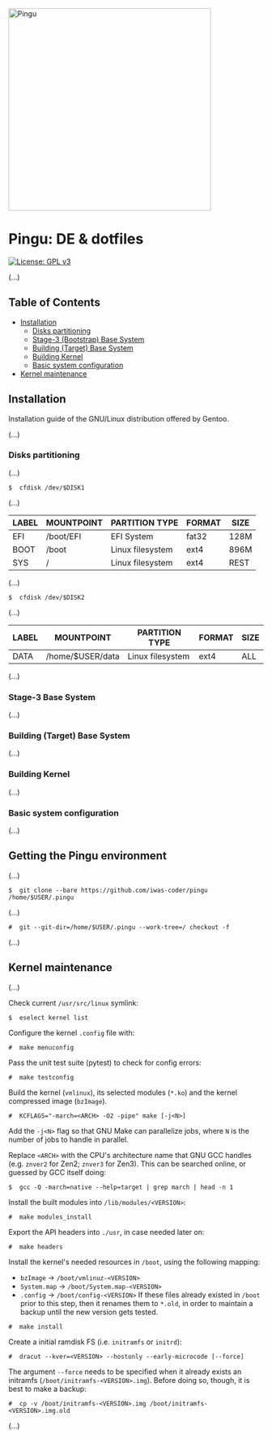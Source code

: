 [//]: # (Title of the project)

<img src="https://i.pinimg.com/originals/4d/df/9f/4ddf9fe1136a06629a3c6fc629a8b66d.png" alt="Pingu" width=400/>

# Pingu: DE & dotfiles

[//]: # (GPLv3 License indicator)

[![License: GPL v3](https://img.shields.io/badge/License-GPLv3-blue.svg)](https://www.gnu.org/licenses/gpl-3.0.html)

[//]: # (README Body)

(...)

## Table of Contents

- [Installation](#installation)
    - [Disks partitioning](#disks-partitioning)
    - [Stage-3 (Bootstrap) Base System](#stage-3-base-system)
    - [Building (Target) Base System](#building-target-base-system)
    - [Building Kernel](#building-kernel)
    - [Basic system configuration](#basic-system-configuration)
- [Kernel maintenance](#kernel-maintenance)

## Installation

Installation guide of the GNU/Linux distribution offered by Gentoo.

(...)

### Disks partitioning

(...)

```shell
$  cfdisk /dev/$DISK1
```

(...)

| LABEL | MOUNTPOINT | PARTITION TYPE   | FORMAT | SIZE |
|-------|------------|------------------|--------|------|
| EFI   | /boot/EFI  | EFI System       | fat32  | 128M |
| BOOT  | /boot      | Linux filesystem | ext4   | 896M |
| SYS   | /          | Linux filesystem | ext4   | REST |

(...)

```shell
$  cfdisk /dev/$DISK2
```

(...)

| LABEL | MOUNTPOINT       | PARTITION TYPE   | FORMAT | SIZE |
|-------|------------------|------------------|--------|------|
| DATA  | /home/$USER/data | Linux filesystem | ext4   | ALL  |

(...)

### Stage-3 Base System

(...)

### Building (Target) Base System

(...)

### Building Kernel

(...)

### Basic system configuration

(...)

## Getting the Pingu environment

(...)

```shell
$  git clone --bare https://github.com/iwas-coder/pingu /home/$USER/.pingu
```

(...)

```shell
#  git --git-dir=/home/$USER/.pingu --work-tree=/ checkout -f
```

(...)

## Kernel maintenance

(...)

Check current `/usr/src/linux` symlink:
```shell
$  eselect kernel list
```

Configure the kernel `.config` file with:
```shell
#  make menuconfig
```

Pass the unit test suite (pytest) to check for config errors:
```shell
#  make testconfig
```

Build the kernel (`vmlinux`), its selected modules (`*.ko`) and the kernel compressed image (`bzImage`).
```shell
#  KCFLAGS="-march=<ARCH> -O2 -pipe" make [-j<N>]
```
Add the `-j<N>` flag so that GNU Make can parallelize jobs, where `N` is the number of jobs to handle in parallel.

Replace `<ARCH>` with the CPU's architecture name that GNU GCC handles (e.g. `znver2` for Zen2; `znver3` for Zen3). This can be searched online, or guessed by GCC itself doing:
```shell
$  gcc -Q -march=native --help=target | grep march | head -n 1
```

Install the built modules into `/lib/modules/<VERSION>`:
```shell
#  make modules_install
```

Export the API headers into `./usr`, in case needed later on:
```shell
#  make headers
```

Install the kernel's needed resources in `/boot`, using the following mapping:
- `bzImage` -> `/boot/vmlinuz-<VERSION>`
- `System.map` -> `/boot/System.map-<VERSION>`
- `.config` -> `/boot/config-<VERSION>`
If these files already existed in `/boot` prior to this step, then it renames them to `*.old`, in order to maintain a backup until the new version gets tested.
```shell
#  make install
```

Create a initial ramdisk FS (i.e. `initramfs` or `initrd`):
```shell
#  dracut --kver=<VERSION> --hostonly --early-microcode [--force]
```
The argument `--force` needs to be specified when it already exists an initramfs (`/boot/initramfs-<VERSION>.img`). Before doing so, though, it is best to make a backup:
```shell
#  cp -v /boot/initramfs-<VERSION>.img /boot/initramfs-<VERSION>.img.old
```

(...)

